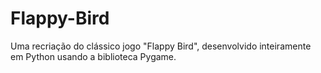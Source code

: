 # Flappy-Bird
Uma recriação do clássico jogo "Flappy Bird", desenvolvido inteiramente em Python usando a biblioteca Pygame. 
